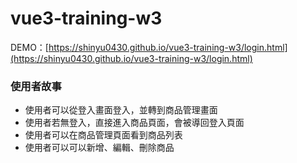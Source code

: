 # vue3-training-w3

DEMO：[https://shinyu0430.github.io/vue3-training-w3/login.html](https://shinyu0430.github.io/vue3-training-w3/login.html)
### 使用者故事
- 使用者可以從登入畫面登入，並轉到商品管理畫面
- 使用者若無登入，直接進入商品頁面，會被導回登入頁面
- 使用者可以在商品管理頁面看到商品列表
- 使用者可以可以新增、編輯、刪除商品

